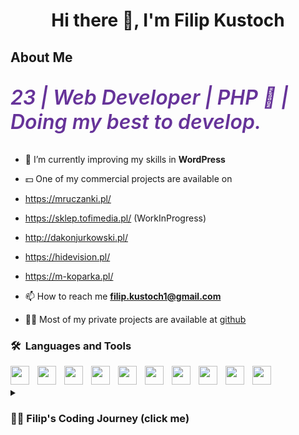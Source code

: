 <h1 align="center">Hi there 👋, I'm Filip Kustoch</h1>

<h2>About Me</h2>

<p style="color: rebeccapurple; font-size: 2rem; font-style: italic; font-weight: 600;"> 23 | Web Developer | PHP 👑 | Doing my best to develop.</p>

- 🌱 I’m currently improving my skills in **WordPress**

- 💵 One of my commercial projects are available on
- https://mruczanki.pl/
- https://sklep.tofimedia.pl/ (WorkInProgress)
- http://dakonjurkowski.pl/
- https://hidevision.pl/
- https://m-koparka.pl/


- 📫 How to reach me **filip.kustoch1@gmail.com**

- 👨‍💻 Most of my private projects are available at [github](https://github.com/filipkustoch?tab=repositories)


### 🛠 &nbsp;Languages and Tools


<img align="left" width="30px" style="padding-right:10px;" src="https://cdn.jsdelivr.net/gh/devicons/devicon/icons/drupal/drupal-original-wordmark.svg" />
<img align="left" width="30px" style="padding-right:10px;" src="https://cdn.jsdelivr.net/gh/devicons/devicon/icons/php/php-original.svg" />
<img align="left" width="30px" style="padding-right:10px;" src="https://cdn.jsdelivr.net/gh/devicons/devicon/icons/javascript/javascript-original.svg" />
<img align="left" width="30px" style="padding-right:10px;" src="https://cdn.jsdelivr.net/gh/devicons/devicon/icons/mysql/mysql-original-wordmark.svg" />
<img align="left" width="30px" style="padding-right:10px;" src="https://cdn.jsdelivr.net/gh/devicons/devicon/icons/html5/html5-original.svg" />
<img align="left" width="30px" style="padding-right:10px;" src="https://cdn.jsdelivr.net/gh/devicons/devicon/icons/css3/css3-original.svg" />
<img align="left" width="30px" style="padding-right:10px;" src="https://cdn.jsdelivr.net/gh/devicons/devicon/icons/git/git-original.svg" />
<img align="left" width="30px" style="padding-right:10px;" src="https://cdn.jsdelivr.net/gh/devicons/devicon/icons/wordpress/wordpress-plain.svg" />
<img align="left" width="30px" style="padding-right:10px;" src="https://cdn.jsdelivr.net/gh/devicons/devicon/icons/photoshop/photoshop-plain.svg" />
<img align="left" width="30px" style="padding-right:10px;" src="https://cdn.jsdelivr.net/gh/devicons/devicon/icons/bootstrap/bootstrap-original.svg" />



<br/>
<!-- 
### ⚙️ &nbsp;GitHub Analytics -->

<!-- <p align="center">
<a href="https://github.com/filipkustoch"> -->
<!-- <img height="180em" src="https://github-readme-stats-eight-theta.vercel.app/api?username=filipkustoch&show_icons=true&theme=algolia&include_all_commits=true&count_private=true"/> -->
<!-- <img height="180em" src="https://github-readme-stats-eight-theta.vercel.app/api/top-langs/?username=filipkustoch&layout=compact&langs_count=8&theme=algolia"/> -->
<!-- </a>
</p> -->
<br>
<details>
<summary><h3>👨‍💻 Filip's Coding Journey (click me)</h3></summary>
As I delved deeper into the world of coding, I quickly realized the endless possibilities it offers. My passion for learning and understanding the intricacies of programming grew stronger with each new concept I discovered. I devoted countless hours to teaching myself C++ development, but soon shifted my focus to mastering JavaScript and PHP.
<br><br>
With an unwavering determination, I secured a job as an e-commerce specialist a year before graduating from an IT technical school. However, my ultimate goal of becoming a software developer never waned. I spent every spare moment honing my skills and experimenting with new technologies, always pushing myself to be better.
<br><br>
Finally, the time has come for me to take the leap and pursue my true passion full-time. I resigned from my job as an e-commerce specialist and completely immersed myself in the world of web development. It was a difficult decision, but one that I know will ultimately lead me to success and the fulfillment I've always dreamed of.
<br><br>
As a dedicated developer, I will always be pushing the boundaries of what can be achieved with code. I am driven by an unquenchable thirst for knowledge and the thrill of creating something truly amazing. And I know that this is where I belong, doing what I love and changing the world of technology.
</details>
